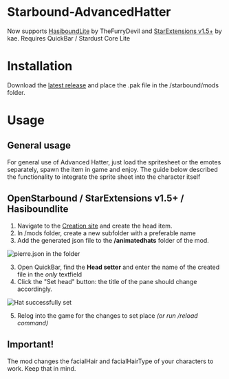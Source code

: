 # Starbound-AdvancedHatter
Now supports [HasiboundLite](https://github.com/TheFurryDevil/hasiboundlite) by TheFurryDevil and [StarExtensions v1.5+](https://github.com/StarExtensions/StarExtensions) by kae. Requires QuickBar / Stardust Core Lite

# Installation
Download the [latest release](https://github.com/KrashV/Starbound-AdvancedHatter/releases) and place the .pak file in the /starbound/mods folder.

# Usage

## General usage
For general use of Advanced Hatter, just load the spritesheet or the emotes separately, spawn the item in game and enjoy.
The guide below described the functionality to integrate the sprite sheet into the character itself

## OpenStarbound / StarExtensions v1.5+ / Hasiboundlite
1. Navigate to the [Creation site](https://krashv.github.io/Starbound-AdvancedHatter/) and create the head item.
2. In /mods folder, create a new subfolder with a preferable name
2. Add the generated json file to the **/animatedhats** folder of the mod.

![pierre.json in the folder](https://i.imgur.com/OHeXwZ8.png)

3. Open QuickBar, find the **Head setter** and enter the name of the created file in the *only* textfield
4. Click the "Set head" button: the title of the pane should change accordingly.

![Hat successfully set](https://i.imgur.com/pveXEvN.png)

5. Relog into the game for the changes to set place *(or run /reload command)*

## Important!
The mod changes the facialHair and facialHairType of your characters to work. Keep that in mind.
